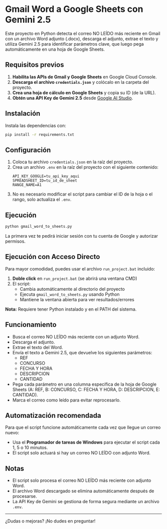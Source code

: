 # Gmail Word a Google Sheets con Gemini 2.5

Este proyecto en Python detecta el correo NO LEÍDO más reciente en Gmail con un archivo Word adjunto (.docx), descarga el adjunto, extrae el texto y utiliza Gemini 2.5 para identificar parámetros clave, que luego pega automáticamente en una hoja de Google Sheets.

## Requisitos previos

1. **Habilita las APIs de Gmail y Google Sheets** en Google Cloud Console.
2. **Descarga el archivo `credentials.json`** y colócalo en la carpeta del proyecto.
3. **Crea una hoja de cálculo en Google Sheets** y copia su ID (de la URL).
4. **Obtén una API Key de Gemini 2.5** desde [Google AI Studio](https://aistudio.google.com/app/apikey).

## Instalación

Instala las dependencias con:

```bash
pip install -r requirements.txt
```

## Configuración

1. Coloca tu archivo `credentials.json` en la raíz del proyecto.
2. Crea un archivo `.env` en la raíz del proyecto con el siguiente contenido:
   ```
   API_KEY_GOOGLE=tu_api_key_aqui
   SPREADSHEET_ID=tu_id_de_sheet
   RANGE_NAME=A1
   ```
3. No es necesario modificar el script para cambiar el ID de la hoja o el rango, solo actualiza el `.env`.

## Ejecución

```bash
python gmail_word_to_sheets.py
```

La primera vez te pedirá iniciar sesión con tu cuenta de Google y autorizar permisos.

## Ejecución con Acceso Directo

Para mayor comodidad, puedes usar el archivo `run_project.bat` incluido:

1. **Doble click** en `run_project.bat` (se abrirá una ventana CMD)
2. El script:
   - Cambia automáticamente al directorio del proyecto
   - Ejecuta `gmail_word_to_sheets.py` usando Python
   - Mantiene la ventana abierta para ver resultados/errores

**Nota:** Requiere tener Python instalado y en el PATH del sistema.

## Funcionamiento

- Busca el correo NO LEÍDO más reciente con un adjunto Word.
- Descarga el adjunto.
- Extrae el texto del Word.
- Envía el texto a Gemini 2.5, que devuelve los siguientes parámetros:
  - REF
  - CONCURSO
  - FECHA Y HORA
  - DESCRIPCION
  - CANTIDAD
- Pega cada parámetro en una columna específica de la hoja de Google Sheets (A: REF, B: CONCURSO, C: FECHA Y HORA, D: DESCRIPCION, E: CANTIDAD).
- Marca el correo como leído para evitar reprocesarlo.

## Automatización recomendada

Para que el script funcione automáticamente cada vez que llegue un correo nuevo:

- Usa el **Programador de tareas de Windows** para ejecutar el script cada 1, 5 o 10 minutos.
- El script solo actuará si hay un correo NO LEÍDO con adjunto Word.

## Notas

- El script solo procesa el correo NO LEÍDO más reciente con adjunto Word.
- El archivo Word descargado se elimina automáticamente después de procesarse.
- La API Key de Gemini se gestiona de forma segura mediante un archivo `.env`.

---

¿Dudas o mejoras? ¡No dudes en preguntar! 